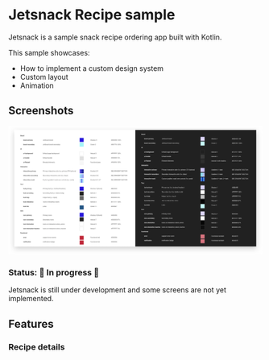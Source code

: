 # Jetsnack Recipe sample

Jetsnack is a sample snack recipe ordering app built with Kotlin.

This sample showcases:

* How to implement a custom design system
* Custom layout
* Animation

## Screenshots

<img src="screenshots/color_system.png"/>

### Status: 🚧 In progress 🚧

Jetsnack is still under development and some screens are not yet implemented.

## Features

### Recipe details
